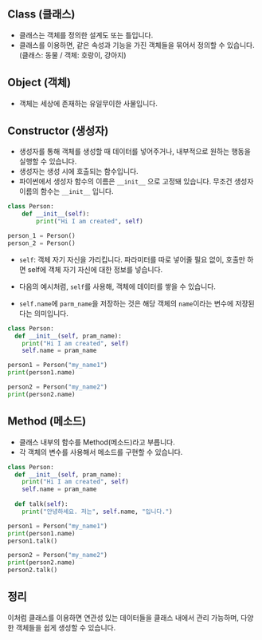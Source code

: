 ## Class (클래스)
- 클래스는 객체를 정의한 설계도 또는 틀입니다.
- 클래스를 이용하면, 같은 속성과 기능을 가진 객체들을 묶어서 정의할 수 있습니다. (클래스: 동물 / 객체: 호랑이, 강아지)

## Object (객체)
- 객체는 세상에 존재하는 유일무이한 사물입니다.

## Constructor (생성자)
- 생성자를 통해 객체를 생성할 때 데이터를 넣어주거나, 내부적으로 원하는 행동을 실행할 수 있습니다.
- 생성자는 생성 시에 호출되는 함수입니다.
- 파이썬에서 생성자 함수의 이름은 `__init__` 으로 고정돼 있습니다. 무조건 생성자 이름의 함수는 `__init__` 입니다.


```python
class Person:
    def __init__(self):
        print("Hi I am created", self)

person_1 = Person()
person_2 = Person()
```
- `self`: 객체 자기 자신을 가리킵니다. 파라미터를 따로 넣어줄 필요 없이, 호출만 하면 self에 객체 자기 자신에 대한 정보를 넣습니다.



- 다음의 예시처럼, `self`를 사용해, 객체에 데이터를 쌓을 수 있습니다.
- `self.name`에 `parm_name`을 저장하는 것은 해당 객체의 `name`이라는 변수에 저장된다는 의미입니다.
```python
class Person:
  def __init__(self, pram_name):
    print("Hi I am created", self)
    self.name = pram_name

person1 = Person("my_name1")
print(person1.name)

person2 = Person("my_name2")
print(person2.name)
```

## Method (메소드)
- 클래스 내부의 함수를 Method(메소드)라고 부릅니다.
- 각 객체의 변수를 사용해서 메소드를 구현할 수 있습니다.

```python
class Person:
  def __init__(self, pram_name):
    print("Hi I am created", self)
    self.name = pram_name
  
  def talk(self):
    print("안녕하세요. 저는", self.name, "입니다.")

person1 = Person("my_name1")
print(person1.name)
person1.talk()

person2 = Person("my_name2")
print(person2.name)
person2.talk()
```

## 정리
이처럼 클래스를 이용하면 연관성 있는 데이터들을 클래스 내에서 관리 가능하며,
다양한 객체들을 쉽게 생성할 수 있습니다.